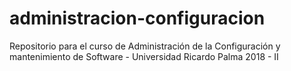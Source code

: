 # administracion-configuracion
Repositorio para el curso de Administración de la Configuración y mantenimiento de Software - Universidad Ricardo Palma 2018 - II
